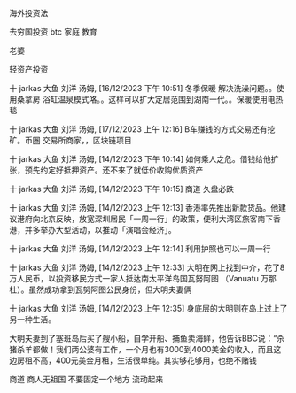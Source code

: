 海外投资法


去穷国投资  btc  家庭 教育

老婆

轻资产投资


十 jarkas 大鱼 刘洋 汤姆, [16/12/2023 下午 10:51]
冬季保暖 解决洗澡问题。。使用桑拿房  浴缸温泉模式咯。。这样可以扩大定居范围到湖南一代。。保暖使用电热毯

十 jarkas 大鱼 刘洋 汤姆, [17/12/2023 上午 12:16]
B车赚钱的方式交易还有挖矿。币圈 交易所商家，，区块链项目


十 jarkas 大鱼 刘洋 汤姆, [14/12/2023 下午 10:14]
如何乘人之危。借钱给他扩张，预先约定好抵押资产。还不来了就低价收购优质资产

十 jarkas 大鱼 刘洋 汤姆, [14/12/2023 下午 10:15]
商道  久盘必跌



十 jarkas 大鱼 刘洋 汤姆, [14/12/2023 上午 12:13]
香港率先推出新款货品。他建议港府向北京反映，放宽深圳居民「一周一行」的政策，便利大湾区旅客南下香港，并多举办大型活动，以推动「演唱会经济」。

十 jarkas 大鱼 刘洋 汤姆, [14/12/2023 上午 12:14]
利用护照也可以一周一行

十 jarkas 大鱼 刘洋 汤姆, [14/12/2023 上午 12:33]
大明在网上找到中介，花了8万人民币，以投资移民方式一家人抵达南太平洋岛国瓦努阿图 （Vanuatu 万那杜）。虽然成功拿到瓦努阿图公民身份，但大明夫妻俩

十 jarkas 大鱼 刘洋 汤姆, [14/12/2023 上午 12:35]
身底层的大明则在岛上过上了另一种生活。

大明夫妻到了塞班岛后买了艘小船，自学开船、捕鱼卖海鲜，他告诉BBC说：“杀猪杀羊都做！我们两公婆有工作，一个月也有3000到4000美金的收入，而且这边房租不高，400元美金月租，生活很单纯。其实够花够用，也绝不赌钱



商道 商人无祖国   不要固定一个地方 流动起来

